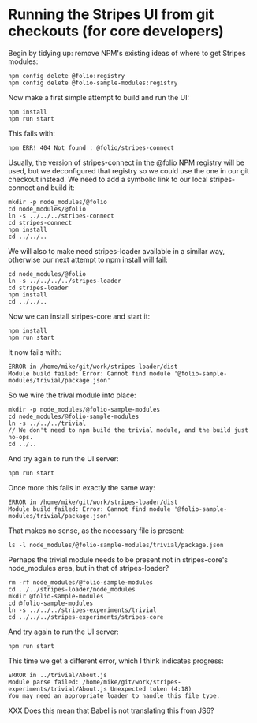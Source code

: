 # Running the Stripes UI from git checkouts (for core developers)

Begin by tidying up: remove NPM's existing ideas of where to get
Stripes modules:

	npm config delete @folio:registry
	npm config delete @folio-sample-modules:registry

Now make a first simple attempt to build and run the UI:

	npm install
	npm run start

This fails with:

	npm ERR! 404 Not found : @folio/stripes-connect

Usually, the version of stripes-connect in the @folio NPM registry
will be used, but we deconfigured that registry so we could use the
one in our git checkout instead. We need to add a symbolic link to
our local stripes-connect and build it:

	mkdir -p node_modules/@folio
	cd node_modules/@folio
	ln -s ../../../stripes-connect
	cd stripes-connect
	npm install
	cd ../../..
	
We will also to make need stripes-loader available in a similar way,
otherwise our next attempt to npm install will fail:

	cd node_modules/@folio
	ln -s ../../../../stripes-loader
	cd stripes-loader
	npm install
	cd ../../..

Now we can install stripes-core and start it:

	npm install
	npm run start

It now fails with:

	ERROR in /home/mike/git/work/stripes-loader/dist
	Module build failed: Error: Cannot find module '@folio-sample-modules/trivial/package.json'

So we wire the trival module into place:

	mkdir -p node_modules/@folio-sample-modules
	cd node_modules/@folio-sample-modules
	ln -s ../../../trivial
	// We don't need to npm build the trivial module, and the build just no-ops.
	cd ../..

And try again to run the UI server:

	npm run start

Once more this fails in exactly the same way:

	ERROR in /home/mike/git/work/stripes-loader/dist
	Module build failed: Error: Cannot find module '@folio-sample-modules/trivial/package.json'

That makes no sense, as the necessary file is present:

	ls -l node_modules/@folio-sample-modules/trivial/package.json

Perhaps the trivial module needs to be present not in stripes-core's
node_modules area, but in that of stripes-loader?

	rm -rf node_modules/@folio-sample-modules
	cd ../../stripes-loader/node_modules
	mkdir @folio-sample-modules
	cd @folio-sample-modules
	ln -s ../../../stripes-experiments/trivial
	cd ../../../stripes-experiments/stripes-core

And try again to run the UI server:

	npm run start

This time we get a different error, which I think indicates progress:

	ERROR in ../trivial/About.js
	Module parse failed: /home/mike/git/work/stripes-experiments/trivial/About.js Unexpected token (4:18)
	You may need an appropriate loader to handle this file type.

XXX Does this mean that Babel is not translating this from JS6?
